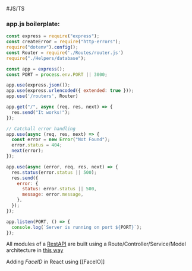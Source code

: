 #JS/TS 
### app.js boilerplate:
```js
const express = require("express");
const createError = require("http-errors");
require("dotenv").config();
const Router = require('./Routes/router.js')
require("./Helpers/database");

const app = express();
const PORT = process.env.PORT || 3000;

app.use(express.json());
app.use(express.urlencoded({ extended: true }));
app.use('/routers', Router)

app.get("/", async (req, res, next) => {
  res.send("It works!");
});

// Catchall error handling
app.use(async (req, res, next) => {
  const error = new Error("Not Found");
  error.status = 404;
  next(error);
});

app.use(async (error, req, res, next) => {
  res.status(error.status || 500);
  res.send({
    error: {
      status: error.status || 500,
      message: error.message,
    },
  });
});

app.listen(PORT, () => {
  console.log(`Server is running on port ${PORT}`);
});
```

All modules of a [RestAPI](RESTful%20APIs) are built using a Route/Controller/Service/Model architecture in [this way](MongoDB%20with%20mongoose)

Adding _FaceID_ in React using [[FaceIO]] 